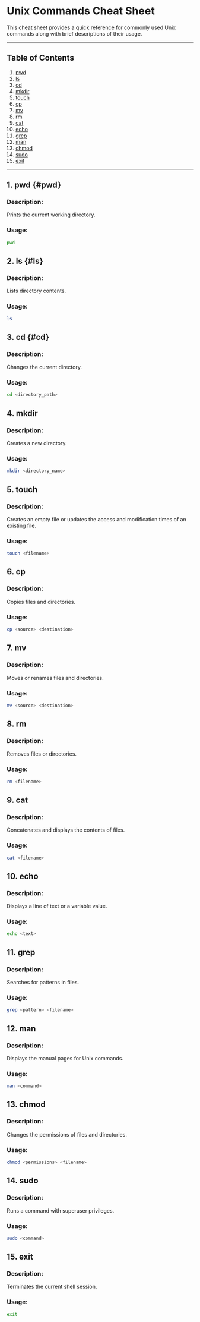 # Unix Commands Cheat Sheet

This cheat sheet provides a quick reference for commonly used Unix commands along with brief descriptions of their usage.

---

## Table of Contents

1. [pwd](#pwd)
2. [ls](#ls)
3. [cd](#cd)
4. [mkdir](#mkdir)
5. [touch](#touch)
6. [cp](#cp)
7. [mv](#mv)
8. [rm](#rm)
9. [cat](#cat)
10. [echo](#echo)
11. [grep](#grep)
12. [man](#man)
13. [chmod](#chmod)
14. [sudo](#sudo)
15. [exit](#exit)


---

## 1. pwd {#pwd}

### Description:

Prints the current working directory.

### Usage:

```bash
pwd
```

## 2. ls {#ls}

### Description:

Lists directory contents.

### Usage:

```bash
ls
```

## 3. cd {#cd}

### Description:

Changes the current directory.

### Usage:

```bash
cd <directory_path>
```

## 4. mkdir

### Description:

Creates a new directory.

### Usage:

```bash
mkdir <directory_name>
```

## 5. touch

### Description:

Creates an empty file or updates the access and modification times of an existing file.

### Usage:

```bash
touch <filename>
```

## 6. cp

### Description:

Copies files and directories.

### Usage:

```bash
cp <source> <destination>
```

## 7. mv

### Description:

Moves or renames files and directories.

### Usage:

```bash
mv <source> <destination>
```

## 8. rm

### Description:

Removes files or directories.

### Usage:

```bash
rm <filename>
```

## 9. cat

### Description:

Concatenates and displays the contents of files.

### Usage:

```bash
cat <filename>
```

## 10. echo

### Description:

Displays a line of text or a variable value.

### Usage:

```bash
echo <text>
```

## 11. grep

### Description:

Searches for patterns in files.

### Usage:

```bash
grep <pattern> <filename>
```

## 12. man

### Description:

Displays the manual pages for Unix commands.

### Usage:

```bash
man <command>
```

## 13. chmod

### Description:

Changes the permissions of files and directories.

### Usage:

```bash
chmod <permissions> <filename>
```

## 14. sudo

### Description:

Runs a command with superuser privileges.

### Usage:

```bash
sudo <command>
```

## 15. exit

### Description:

Terminates the current shell session.

### Usage:

```bash
exit
```

